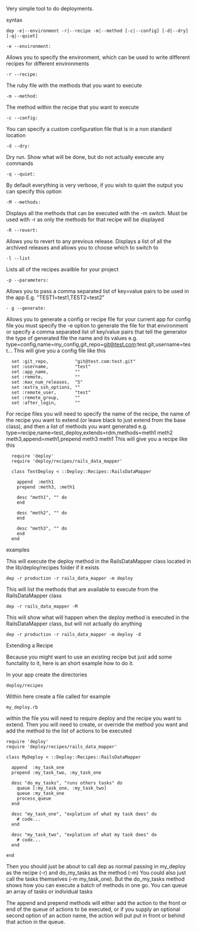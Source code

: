 Very simple tool to do deployments.

syntax

    dep -e|--environment -r|--recipe -m|--method [-c|--config] [-d|--dry] [-q|--quiet]

    -e --environment:
Allows you to specify the environment, which can be used to write different recipes for different environments

    -r --recipe:
The ruby file with the methods that you want to execute

    -m --method:
The method within the recipe that you want to execute

    -c --config:
You can specify a custom configuration file that is in a non standard location

    -d --dry:
Dry run. Show what will be done, but do not actually execute any commands

    -q --quiet:
By default everything is very verbose, if you wish to quiet the output you can specify this option

    -M --methods:
Displays all the methods that can be executed with the -m switch. Must be used with -r as only the methods
for that recipe will be displayed

    -R --revert:
Allows you to revert to any previous release. Displays a list of all the archived releases and allows you to
choose which to switch to

    -l --list
Lists all of the recipes availble for your project

    -p --parameters:
Allows you to pass a comma separated list of key=value pairs to be used in the app
E.g. "TEST1=test1,TEST2=test2"

    - g --generate:
Allows you to generate a config or recipe file for your current app
for config file you must specify the -e option to generate the file for that environment or specify
a comma separated list of key/value pairs that tell the generator the type of generated file the name and its values
e.g. type=config,name=my_config,git_repo=git@test.com:test.git,username=test...
This will give you a config file like this

      set :git_repo,          "git@test.com:test.git"
      set :username,          "test"
      set :app_name,          ""
      set :remote,            ""
      set :max_num_releases,  "5"
      set :extra_ssh_options, ""
      set :remote_user,       "test"
      set :remote_group,      ""
      set :after_login,       ""


For recipe files you will need to specify the name of the recipe, the name of the recipe you want to extend
(or leave black to just extend from the base class), and then a list of methods you want generated
e.g. type=recipe,name=test_deploy,extends=rdm,methods=meth1 meth2 meth3,append=meth1,prepend meth3 meth1
This will give you a recipe like this

      require 'deploy'
      require 'deploy/recipes/rails_data_mapper'

      class TextDeploy < ::Deploy::Recipes::RailsDataMapper

        append  :meth1
        prepend :meth3, :meth1

        desc "meth1", "" do
        end

        desc "meth2", "" do
        end

        desc "meth3", "" do
        end
      end

examples

This will execute the deploy method in the RailsDataMapper class located in the lib/deploy/recipes folder if it exists

    dep -r production -r rails_data_mapper -m deploy

This will list the methods that are available to execute from the RailsDataMapper class

    dep -r rails_data_mapper -M

This will show what will happen when the deploy method is executed in the RailsDataMapper class, but will not actually do anything

    dep -r production -r rails_data_mapper -m deploy -d

Extending a Recipe

Because you might want to use an existing recipe but just add some functality to it, here is an short example how to do it.

In your app create the directories

    deploy/recipes

Within here create a file called for example

    my_deploy.rb

within the file you will need to require deploy and the recipe you want to extend.
Then you will need to create, or override the method you want and add the method to the list of actions to be executed

    require 'deploy'
    require 'deploy/recipes/rails_data_mapper'

    class MyDeploy < ::Deploy::Recipes::RailsDataMapper

      append  :my_task_one
      prepend :my_task_two, :my_task_one

      desc "do_my_tasks", "runs others tasks" do
        queue [:my_task_one, :my_task_two]
        queue :my_task_one
        process_queue
      end

      desc "my_task_one", "explation of what my task does" do
        # code...
      end

      desc "my_task_two", "explation of what my task does" do
        # code...
      end

    end

Then you should just be about to call dep as normal passing in my_deploy as the recipe (-r) and do_my_tasks as the method (-m)
You could also just call the tasks themselves (-m my_task_one). But the do_my_tasks method shows how you can execute a batch
of methods in one go. You can queue an array of tasks or individual tasks

The append and prepend methods will either add the action to the front or end of the queue of actions to be executed,
or if you supply an optional second option of an action name, the action will put put in front or behind that action in the queue.